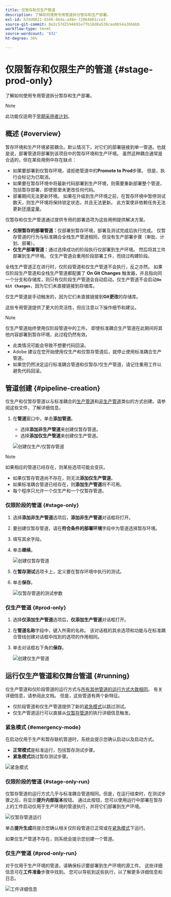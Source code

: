 ```yaml
---
title: 仅暂存和仅生产管道
description: 了解如何使用专用管道拆分暂存和生产部署。
exl-id: b7dd0021-d346-464a-a49e-72864b01cce3
source-git-commit: 8e2c57d2594691e7fb18d8a538caa9b54a26b6bb
workflow-type: tm+mt
source-wordcount: '932'
ht-degree: 36%

---
```


# 仅限暂存和仅限生产的管道 {#stage-prod-only}

了解如何使用专用管道拆分暂存和生产部署。

>[!NOTE]
>
>此功能仅适用于[早期采用者计划](/help/release-notes/current.md#early-adoption)。

## 概述 {#overview}

暂存环境和生产环境紧密耦合。默认情况下，对它们的部署链接到单一管道。也就是说，部署管道将部署到该项目中的暂存环境和生产环境。 虽然这种耦合通常是合适的，但在某些用例中存在缺点：

* 如果要部署到仅暂存环境，请拒绝管道中的&#x200B;**Promote to Prod**&#x200B;步骤。 但是，执行会标记为已取消。
* 如果要在暂存环境中将最新代码部署到生产环境，则需要重新部署整个管道，包括暂存部署，即使那里未更改任何代码。
* 部署期间无法更新环境。 如果在升级到生产环境之前，在暂存环境中暂停测试数天，则生产环境将保持锁定状态，并且无法更新。 此方案使非依赖任务无法更新[环境变量](/help/getting-started/build-environment.md#environment-variables)。

仅暂存和仅生产管道通过提供专用的部署选项为这些用例提供解决方案。

* **仅限暂存的部署管道：**&#x200B;仅部署到暂存环境，部署及测试完成后执行完成。 仅暂存管道的行为与标准耦合全栈生产管道相同，但没有生产部署步骤（审批、计划、部署）。
* **仅生产部署管道：**&#x200B;通过选择成功的阶段执行仅部署到生产环境。 然后将其工件部署到生产环境。 仅生产管道会重用阶段部署工件，而绕过构建阶段。

全栈生产管道正在进行时，仅阶段管道和仅生产管道不会执行，反之亦然。 如果仅阶段生产管道和全栈生产管道都配置了 **On Git Changes** 触发器，并且指向同一个分支和存储库，则只有仅阶段生产管道会自动启动。仅生产管道不会启动&#x200B;**`On Git Changes`**，因为它们未直接链接到存储库。

仅生产管道是手动触发的，因为它们未直接链接到&#x200B;**Git更改**&#x200B;的存储库。

这些专用管道提供了更大的灵活性，但应注意以下操作细节和建议。

>[!NOTE]
>
>仅生产管道始终使用仅阶段管道中的工件。 即使标准耦合生产管道在此期间将其他内容部署到暂存环境，此过程仍然有效。
>
>* 此类情况可能会导致不想要代码回滚。
>* Adobe 建议在您开始使用仅生产和仅暂存管道后，就停止使用标准耦合生产管道。
>* 如果您仍然决定运行标准耦合管道和仅暂存/仅生产管道，请记住重用工件以避免代码回滚。

## 管道创建 {#pipeline-creation}

仅生产和仅暂存管道以与标准耦合的[生产管道](/help/using/production-pipelines.md)和[非生产管道](/help/using/non-production-pipelines.md)类似的方式创建。请参阅这些文件，了解详细信息。

1. 在&#x200B;**管道**&#x200B;窗口中，单击&#x200B;**添加管道**。

   * 选择&#x200B;**添加非生产管道**&#x200B;来创建仅暂存管道。
   * 选择&#x200B;**添加仅生产管道**&#x200B;来创建仅生产管道。

   ![创建仅生产/仅暂存管道](/help/assets/configure-pipelines/prod-stage-pipelines.png)

>[!NOTE]
>
>如果相应的管道已经存在，则某些选项可能会变灰。
>
>* 如果仅暂存管道尚不存在，则无法&#x200B;**添加仅生产管道**。
>* 如果标准耦合管道已经存在，则&#x200B;**添加生产管道**&#x200B;将不可用。
>* 每个程序只允许一个仅生产和一个仅暂存管道。

### 仅限阶段的管道 {#stage-only}

1. 选择&#x200B;**添加非生产管道**&#x200B;选项后，**添加非生产管道**&#x200B;对话框将打开。
1. 要创建仅暂存管道，请在&#x200B;**符合条件的部署环境**&#x200B;字段中为管道选择暂存环境。
1. 填写其余字段。
1. 单击&#x200B;**继续**。

   ![创建仅暂存管道](/help/assets/configure-pipelines/stage-only.png)

1. 在&#x200B;**暂存测试**&#x200B;选项卡上，定义要在暂存环境中执行的测试。
1. 单击&#x200B;**保存**。

   ![仅暂存管道的测试参数](/help/assets/configure-pipelines/stage-only-test.png)

### 仅生产管道 {#prod-only}

1. 选择&#x200B;**仅添加生产管道**&#x200B;选项后，**仅添加生产管道**&#x200B;对话框打开。
1. 在&#x200B;**管道名称**&#x200B;字段中，键入所需的名称。 该对话框的其余选项和功能与在标准耦合管线创建对话框中找到的选项的作用相同。
1. 单击对话框右下角的&#x200B;**保存**。

   ![创建仅生产管道](/help/assets/configure-pipelines/prod-only-pipeline.png)

## 运行仅生产管道和仅舞台管道 {#running}

仅生产管道和仅阶段管道的运行方式与[所有其他管道的运行方式大致相同](/help/using/managing-pipelines.md#running-pipelines)。 有关详细信息，请参阅此文档。 但是，这些管道有两个新特征。

* 仅阶段管道和仅生产管道提供了新的[紧急模式](#emergency-mode)以跳过测试。
* 仅生产管道运行可以直接从[仅暂存管道](#stage-only-run)的执行详细信息触发。

### 紧急模式 {#emergency-mode}

在启动仅用于生产和暂存联机管道时，系统会提示您确认启动以及启动方式。

* **正常模式**&#x200B;是标准运行，包括暂存测试步骤。
* **紧急模式**&#x200B;跳过暂存测试步骤。

![紧急模式](/help/assets/configure-pipelines/emergency-mode.png)

### 仅限阶段的管道 {#stage-only-run}

仅暂存管道的运行方式几乎与标准耦合管道相同。但是，在运行结束时，在测试步骤之后，将显示&#x200B;**提升内部版本**&#x200B;按钮。 通过此按钮，您可以使用运行中部署在暂存上的工件启动仅用于生产环境的管道执行，并将它们部署到生产环境。

![仅暂存管道运行](/help/assets/configure-pipelines/stage-only-pipeline-run.png)

单击&#x200B;**提升生成**&#x200B;将提示您确认相关仅阶段管道已正常或在[紧急模式](#emergency-mode)下运行。

如果仅生产管道不存在，则系统会提示您创建一个管道。

### 仅生产管道 {#prod-only-run}

对于仅用于生产环境的管道，请确保标识要部署到生产环境的源工件。 这些详细信息可在&#x200B;**工件准备**&#x200B;步骤中找到。 您可以导航到这些执行，以了解更多详细信息和日志。

![工件详细信息](/help/assets/configure-pipelines/prod-only-pipeline-run.png)
